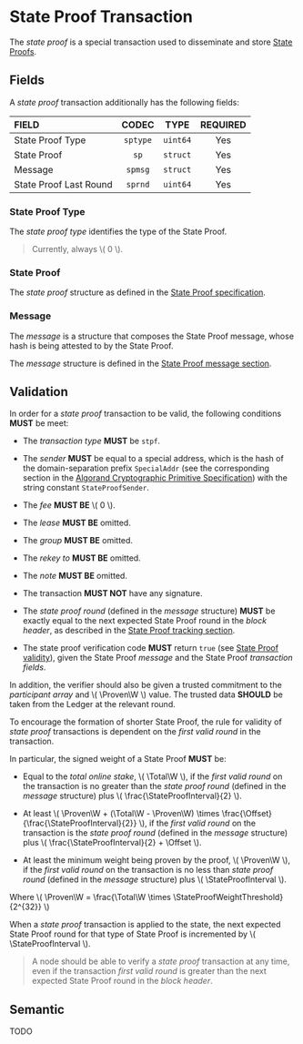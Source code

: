 $$
\newcommand \Proven {\mathrm{Proven}}
\newcommand \Total {\mathrm{Total}}
\newcommand \W {\mathrm{Weight}}
\newcommand \StateProof {\mathrm{SP}}
\newcommand \StateProofInterval {\delta_\StateProof}
\newcommand \StateProofWeightThreshold {f_\StateProof}
\newcommand \Offset {\mathrm{Offset}}
$$

# State Proof Transaction

The _state proof_ is a special transaction used to disseminate and store [State
Proofs]().

## Fields

A _state proof_ transaction additionally has the following fields:

| FIELD                  |  CODEC   |   TYPE   | REQUIRED |
|:-----------------------|:--------:|:--------:|:--------:|
| State Proof Type       | `sptype` | `uint64` |   Yes    |
| State Proof            |   `sp`   | `struct` |   Yes    |
| Message                | `spmsg`  | `struct` |   Yes    |
| State Proof Last Round | `sprnd`  | `uint64` |   Yes    |

### State Proof Type

The _state proof type_ identifies the type of the State Proof.

> Currently, always \\( 0 \\).

### State Proof

The _state proof_ structure as defined in the [State Proof specification](../crypto.md#state-proof-format).

### Message

The _message_ is a structure that composes the State Proof message, whose hash is
being attested to by the State Proof.

The _message_ structure is defined in the [State Proof message section](./ledger-state-proofs.md#message).

## Validation

In order for a _state proof_ transaction to be valid, the following conditions **MUST**
be meet:

- The _transaction type_ **MUST** be `stpf`.

- The _sender_ **MUST** be equal to a special address, which is the hash of the domain-separation
prefix `SpecialAddr` (see the corresponding section in the [Algorand Cryptographic
Primitive Specification](./crypto.md#domain-separation)) with the string constant
`StateProofSender`.

- The _fee_ **MUST BE** \\( 0 \\).

- The _lease_ **MUST BE** omitted.

- The _group_ **MUST BE** omitted. 

- The _rekey to_ **MUST BE** omitted.

- The _note_ **MUST BE** omitted.

- The transaction **MUST NOT** have any signature.

- The _state proof round_ (defined in the _message_ structure) **MUST** be exactly
equal to the next expected State Proof round in the _block header_, as described in
the [State Proof tracking section](./ledger-state-proofs.md#tracking).

- The state proof verification code **MUST** return `true` (see [State Proof validity](../crypto/stateproofvalidty.md)),
given the State Proof _message_ and the State Proof _transaction fields_.

In addition, the verifier should also be given a trusted commitment to the _participant
array_ and \\( \Proven\W \\) value. The trusted data **SHOULD** be taken from the
Ledger at the relevant round.

To encourage the formation of shorter State Proof, the rule for validity of _state
proof_ transactions is dependent on the _first valid round_ in the transaction.

In particular, the signed weight of a State Proof **MUST** be:

- Equal to the _total online stake_, \\( \Total\W \\), if the _first valid round_
on the transaction is no greater than the _state proof round_ (defined in the _message_
structure) plus \\( \frac{\StateProofInterval}{2} \\).

- At least \\( \Proven\W + (\Total\W - \Proven\W) \times \frac{\Offset}{\frac{\StateProofInterval}{2}} \\),
if the _first valid round_ on the transaction is the _state proof round_ (defined
in the _message_ structure) plus \\( \frac{\StateProofInterval}{2} + \Offset \\).

- At least the minimum weight being proven by the proof, \\( \Proven\W \\), if the
_first valid round_ on the transaction is no less than _state proof round_ (defined
in the _message_ structure) plus \\( \StateProofInterval \\).

Where \\( \Proven\W = \frac{\Total\W \times \StateProofWeightThreshold}{2^{32}} \\)

When a _state proof_ transaction is applied to the state, the next expected State
Proof round for that type of State Proof is incremented by \\( \StateProofInterval \\).

> A node should be able to verify a _state proof_ transaction at any time, even if
> the transaction _first valid round_ is greater than the next expected State Proof
> round in the _block header_.

## Semantic

TODO